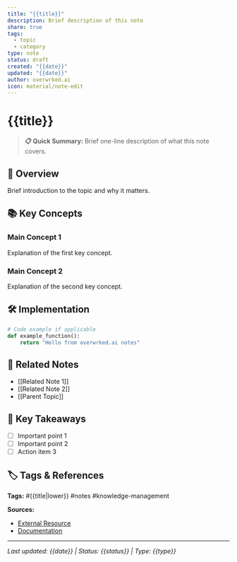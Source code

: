 ```yaml
---
title: "{{title}}"
description: Brief description of this note
share: true
tags: 
  - topic
  - category
type: note
status: draft
created: "{{date}}"
updated: "{{date}}"
author: overwrked.ai
icon: material/note-edit
---
```


# {{title}}

> **📋 Quick Summary:** Brief one-line description of what this note covers.

## 🎯 Overview

Brief introduction to the topic and why it matters.

## 📚 Key Concepts

### Main Concept 1
Explanation of the first key concept.

### Main Concept 2  
Explanation of the second key concept.

## 🛠️ Implementation

```python
# Code example if applicable
def example_function():
    return "Hello from overwrked.ai notes"
```

## 🔗 Related Notes

- [[Related Note 1]]
- [[Related Note 2]]
- [[Parent Topic]]

## 📌 Key Takeaways

- [ ] Important point 1
- [ ] Important point 2
- [ ] Action item 3

## 🏷️ Tags & References

**Tags:** #{{title|lower}} #notes #knowledge-management

**Sources:**
- [External Resource](https://example.com)
- [Documentation](https://docs.example.com)

---

*Last updated: {{date}} | Status: {{status}} | Type: {{type}}*

